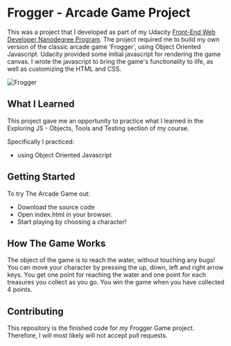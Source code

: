 # Frogger - Arcade Game Project
This was a project that I developed as part of my Udacity [Front-End Web Developer Nanodegree Program](https://www.udacity.com/course/front-end-web-developer-nanodegree--nd001). The project required me to build my own version of the classic arcade game 'Frogger', using Object Oriented Javascript. Udacity provided some initial javascript for rendering the game canvas. I wrote the javascript to bring the game's functionality to life, as well as customizing the HTML and CSS.

![Frogger](https://github.com/srykov/fend-arcade-game/blob/master/images/char-cat-girl.png)

## What I Learned
This project gave me an opportunity to practice what I learned in the Exploring JS - Objects, Tools and Testing section of my course.

Specifically I practiced:
* using Object Oriented Javascript

## Getting Started
To try The Arcade Game out:
* Download the source code
* Open index.html in your browser.
* Start playing by choosing a character!

## How The Game Works
The object of the game is to reach the water, without touching any bugs!  You can move your character by pressing the up, down, left and right arrow keys. You get one point for reaching the water and one point for each treasures you collect as you go. You win the game when you have collected 4 points.


## Contributing

This repository is the finished code for _my_ Frogger Game project. Therefore, I will  most likely will not accept pull requests.